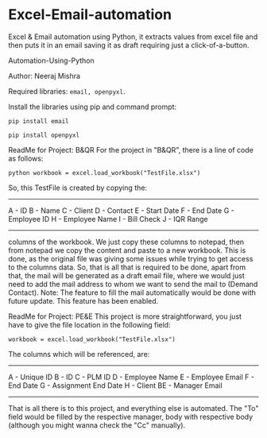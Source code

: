 # Excel-Email-automation
Excel &amp; Email automation using Python, it extracts values from excel file and then puts it in an email saving it as draft requiring just a click-of-a-button.

Automation-Using-Python

Author: Neeraj Mishra

Required libraries: ```email, openpyxl```.

Install the libraries using pip and command prompt:

```pip install email```

```pip install openpyxl```

ReadMe for Project: B&QR
For the project in "B&QR", there is a line of code as follows:

```python workbook = excel.load_workbook("TestFile.xlsx")```

So, this TestFile is created by copying the:
____________________
A - ID
B - Name
C - Client
D - Contact
E - Start Date
F - End Date
G - Employee ID
H - Employee Name
I - Bill Check
J - IQR Range
____________________
columns of the workbook.
We just copy these columns to notepad, then from notepad we copy the content and paste to a new workbook.
This is done, as the original file was giving some issues while trying to get access to the columns data.
So, that is all that is required to be done, apart from that, the mail will be generated as a draft email file, where we would just need to add the mail address to whom we want to send the mail to (Demand Contact).
Note: The feature to fill the mail automatically would be done with future update.
This feature has been enabled.

ReadMe for Project: PE&E
This project is more straightforward, you just have to give the file location in the following field:

```workbook = excel.load_workbook("TestFile.xlsx")```

The columns which will be referenced, are:
____________________
A - Unique ID
B - ID
C - PLM ID
D - Employee Name
E - Employee Email
F - End Date
G - Assignment End Date
H - Client
BE - Manager Email
____________________
That is all there is to this project, and everything else is automated.
The "To" field would be filled by the respective manager, body with respective body (although you might wanna check the "Cc" manually).
